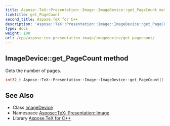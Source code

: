 ```yaml
---
title: Aspose::TeX::Presentation::Image::ImageDevice::get_PageCount method
linktitle: get_PageCount
second_title: Aspose.TeX for C++
description: 'Aspose::TeX::Presentation::Image::ImageDevice::get_PageCount method. Gets the number of pages in C++.'
type: docs
weight: 100
url: /cpp/aspose.tex.presentation.image/imagedevice/get_pagecount/
---
```

## ImageDevice::get_PageCount method


Gets the number of pages.

```cpp
int32_t Aspose::TeX::Presentation::Image::ImageDevice::get_PageCount() override
```

## See Also

* Class [ImageDevice](../)
* Namespace [Aspose::TeX::Presentation::Image](../../)
* Library [Aspose.TeX for C++](../../../)
